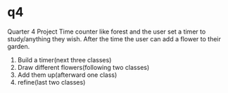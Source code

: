 # q4
Quarter 4 Project
Time counter like forest and the user set a timer to study/anything they wish. After the time the user can add a flower to their garden. 
1. Build a timer(next three classes)
2. Draw different flowers(following two classes)
3. Add them up(afterward one class)
4. refine(last two classes)
